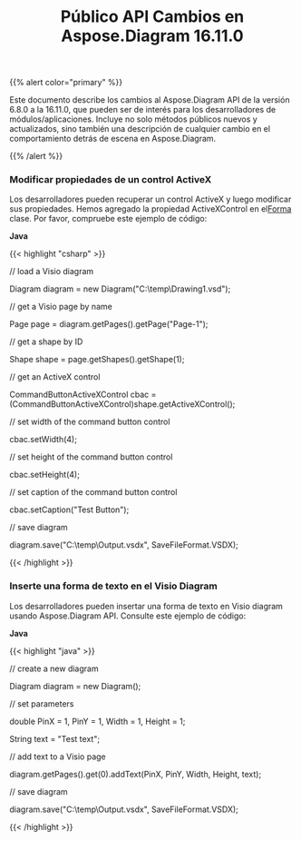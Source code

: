 ﻿---
title: Público API Cambios en Aspose.Diagram 16.11.0
type: docs
weight: 20
url: /es/java/public-api-changes-in-aspose-diagram-16-11-0/
---
{{% alert color="primary" %}} 

Este documento describe los cambios al Aspose.Diagram API de la versión 6.8.0 a la 16.11.0, que pueden ser de interés para los desarrolladores de módulos/aplicaciones. Incluye no solo métodos públicos nuevos y actualizados, sino también una descripción de cualquier cambio en el comportamiento detrás de escena en Aspose.Diagram.

{{% /alert %}} 
### **Modificar propiedades de un control ActiveX**
 Los desarrolladores pueden recuperar un control ActiveX y luego modificar sus propiedades. Hemos agregado la propiedad ActiveXControl en el[Forma](https://reference.aspose.com/diagram/java/com.aspose.diagram/shape) clase. Por favor, compruebe este ejemplo de código:

**Java**

{{< highlight "csharp" >}}

 // load a Visio diagram

Diagram diagram = new Diagram("C:\\temp\\Drawing1.vsd");

// get a Visio page by name

Page page = diagram.getPages().getPage("Page-1");

// get a shape by ID

Shape shape = page.getShapes().getShape(1);

// get an ActiveX control

CommandButtonActiveXControl cbac = (CommandButtonActiveXControl)shape.getActiveXControl();

// set width of the command button control

cbac.setWidth(4);

// set height of the command button control

cbac.setHeight(4);

// set caption of the command button control

cbac.setCaption("Test Button");

// save diagram

diagram.save("C:\\temp\\Output.vsdx", SaveFileFormat.VSDX);

{{< /highlight >}}
### **Inserte una forma de texto en el Visio Diagram**
Los desarrolladores pueden insertar una forma de texto en Visio diagram usando Aspose.Diagram API. Consulte este ejemplo de código:

**Java**

{{< highlight "java" >}}

 // create a new diagram

Diagram diagram = new Diagram();

// set parameters

double PinX = 1, PinY = 1, Width = 1, Height = 1;

String text = "Test text";

// add text to a Visio page

diagram.getPages().get(0).addText(PinX, PinY, Width, Height, text);

// save diagram 

diagram.save("C:\\temp\\Output.vsdx", SaveFileFormat.VSDX);

{{< /highlight >}}

